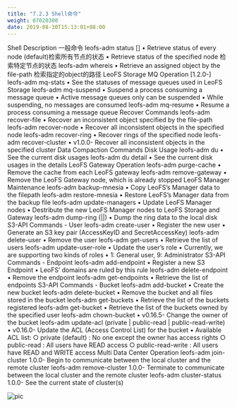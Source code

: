 ```yaml
---
title: "7.2.3 Shell命令"
weight: 07020300
date: 2019-08-30T15:13:01+08:00
---
```

Shell Description
一般命令
leofs-adm status [<node>] • Retrieve status of every node (default)检索所有节点的状态
 • Retrieve status of the specified node 检索特定节点的状态
leofs-adm whereis <file-path> • Retrieve an assigned object by the file-path 检索指定的object的路径
LeoFS Storage MQ Operation [1.2.0-]
leofs-adm mq-stats <storage-node> • See the statuses of message queues used in LeoFS Storage
leofs-adm mq-suspend <storage-node> <mq-id> • Suspend a process consuming a message queue
 • Active message queues only can be suspended
 • While suspending, no messages are consumed
leofs-adm mq-resume <storage-node> <mq-id> • Resume a process consuming a message queue
Recover Commands
leofs-adm recover-file <file-path> • Recover an inconsistent object specified by the file-path
leofs-adm recover-node <storage-node> • Recover all inconsistent objects in the specified node
leofs-adm recover-ring <storage-node> • Recover rings of the specified node
leofs-adm recover-cluster <cluster-id> • v1.0.0- Recover all inconsistent objects in the specified cluster
Data Compaction Commands
Disk Usage
leofs-adm du <storage-node> • See the current disk usages
leofs-adm du detail <storage-node> • See the current disk usages in the details
LeoFS Gateway Operation
leofs-adm purge-cache <file-path> • Remove the cache from each LeoFS gateway
leofs-adm remove-gateway <gateway-node> • Remove the LeoFS Gateway node, which is already stopped
LeoFS Manager Maintenance
leofs-adm backup-mnesia <backup-filepath> • Copy LeoFS’s Manager data to the filepath
leofs-adm restore-mnesia <backup-filepath> • Restore LeoFS’s Manager data from the backup file
leofs-adm update-managers <manager-master> <manager-slave> • Update LeoFS Manager nodes
 • Destribute the new LeoFS Manager nodes to LeoFS Storage and Gateway
leofs-adm dump-ring (<manager-node>|<storage-node>|<gateway-node>) • Dump the ring data to the local disk
S3-API Commands - User
leofs-adm create-user <user-id> <password> • Register the new user
 • Generate an S3 key pair (AccessKeyID and SecretAccessKey)
leofs-adm delete-user <user-id> • Remove the user
leofs-adm get-users • Retrieve the list of users
leofs-adm update-user-role • Update the user’s role
 • Currently, we are supporting two kinds of roles
 • 1: General user, 9: Administrator
S3-API Commands - Endpoint
leofs-adm add-endpoint <endpoint> • Register a new S3 Endpoint
 • LeoFS’ domains are ruled by this rule
leofs-adm delete-endpoint <endpoint> • Remove the endpoint
leofs-adm get-endpoints • Retrieve the list of endpoints
S3-API Commands - Bucket
leofs-adm add-bucket <bucket> <access-key-id> • Create the new bucket
leofs-adm delete-bucket <bucket> <access-key-id> • Remove the bucket and all files stored in the bucket
leofs-adm get-buckets • Retrieve the list of the buckets registered
leofs-adm get-bucket <access-key-id> • Retrieve the list of the buckets owned by the specified user
leofs-adm chown-bucket <bucket> <access-key-id> • v0.16.5- Change the owner of the bucket
leofs-adm update-acl <bucket> <access-key-id> (private | public-read | public-read-write) • v0.16.0- Update the ACL (Access Control List) for the bucket
 • Available ACL list:
         ○ private (default) : No one except the owner has access rights
         ○ public-read : All users have READ access
         ○ public-read-write : All users have READ and WRITE access
Multi Data Center Operation
leofs-adm join-cluster <manager-master> <manager-slave> 1.0.0- Begin to communicate between the local cluster and the remote cluster
leofs-adm remove-cluster <manager-master> <manager-slave> 1.0.0- Terminate to communicate between the local cluster and the remote cluster
leofs-adm cluster-status 1.0.0- See the current state of cluster(s)

![pic](/imagesscreenshot_1527428859897.png)
